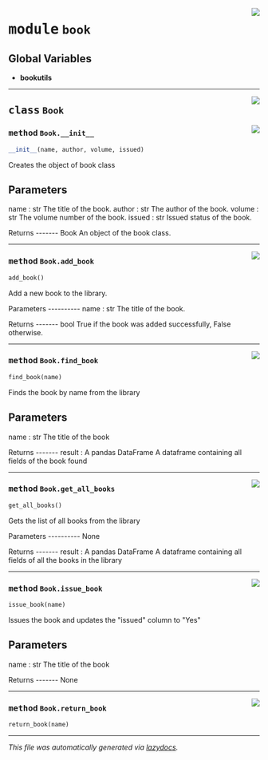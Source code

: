 <!-- markdownlint-disable -->

<a href=".\book#L0"><img align="right" style="float:right;" src="https://img.shields.io/badge/-source-cccccc?style=flat-square"></a>

# <kbd>module</kbd> `book`




**Global Variables**
---------------
- **bookutils**


---

<a href=".\book\Book#L6"><img align="right" style="float:right;" src="https://img.shields.io/badge/-source-cccccc?style=flat-square"></a>

## <kbd>class</kbd> `Book`




<a href=".\book\__init__#L8"><img align="right" style="float:right;" src="https://img.shields.io/badge/-source-cccccc?style=flat-square"></a>

### <kbd>method</kbd> `Book.__init__`

```python
__init__(name, author, volume, issued)
```

Creates the object of book class 

Parameters 
---------- 

name : str  The title of the book. author : str  The author of the book. volume : str  The volume number of the book. issued : str  Issued status of the book. 

Returns 
------- Book  An object of the book class. 




---

<a href=".\book\add_book#L35"><img align="right" style="float:right;" src="https://img.shields.io/badge/-source-cccccc?style=flat-square"></a>

### <kbd>method</kbd> `Book.add_book`

```python
add_book()
```

Add a new book to the library. 

Parameters 
---------- name : str  The title of the book. 



Returns 
------- bool  True if the book was added successfully, False otherwise. 

---

<a href=".\book\find_book#L60"><img align="right" style="float:right;" src="https://img.shields.io/badge/-source-cccccc?style=flat-square"></a>

### <kbd>method</kbd> `Book.find_book`

```python
find_book(name)
```

Finds the book by name from the library 

Parameters 
---------- 

name : str  The title of the book 

Returns 
------- result : A pandas DataFrame   A dataframe containing all fields of the book found 

---

<a href=".\book\get_all_books#L80"><img align="right" style="float:right;" src="https://img.shields.io/badge/-source-cccccc?style=flat-square"></a>

### <kbd>method</kbd> `Book.get_all_books`

```python
get_all_books()
```

Gets the list of all books from the library 

Parameters 
---------- None 

Returns 
------- result : A pandas DataFrame  A dataframe containing all fields of all the books in the library 

---

<a href=".\book\issue_book#L96"><img align="right" style="float:right;" src="https://img.shields.io/badge/-source-cccccc?style=flat-square"></a>

### <kbd>method</kbd> `Book.issue_book`

```python
issue_book(name)
```

Issues the book and updates the "issued" column to "Yes" 

Parameters 
---------- 

name : str  The title of the book 

Returns 
------- None 

---

<a href=".\book\return_book#L120"><img align="right" style="float:right;" src="https://img.shields.io/badge/-source-cccccc?style=flat-square"></a>

### <kbd>method</kbd> `Book.return_book`

```python
return_book(name)
```








---

_This file was automatically generated via [lazydocs](https://github.com/ml-tooling/lazydocs)._
